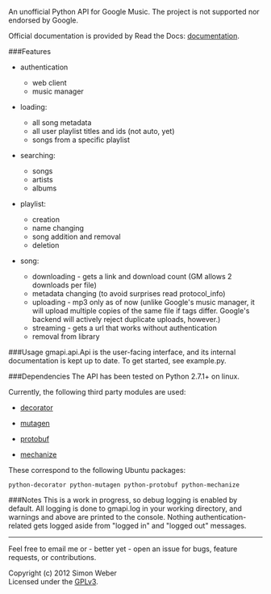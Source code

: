 An unofficial Python API for Google Music. The project is not supported nor endorsed by Google.  

Official documentation is provided by Read the Docs: [documentation](http://readthedocs.org/docs/unofficial-google-music-api/en/latest).  

###Features

* authentication
    * web client
    * music manager

* loading:
    * all song metadata
    * all user playlist titles and ids (not auto, yet)
    * songs from a specific playlist

* searching:
    * songs
    * artists
    * albums

* playlist:
    * creation
    * name changing
    * song addition and removal
    * deletion

* song:
    * downloading - gets a link and download count (GM allows 2 downloads per file)
    * metadata changing (to avoid surprises read protocol_info)
    * uploading - mp3 only as of now (unlike Google's music manager, it will upload multiple copies of the same file if tags differ. Google's backend will actively reject duplicate uploads, however.)
    * streaming - gets a url that works without authentication
    * removal from library

###Usage
gmapi.api.Api is the user-facing interface, and its internal documentation is kept up to date.
To get started, see example.py.

###Dependencies
The API has been tested on Python 2.7.1+ on linux.

Currently, the following third party modules are used:

* [decorator](http://pypi.python.org/pypi/decorator)

* [mutagen](http://code.google.com/p/mutagen)

* [protobuf](http://code.google.com/p/protobuf)

* [mechanize](http://wwwsearch.sourceforge.net/mechanize/)

These correspond to the following Ubuntu packages:
    
    python-decorator python-mutagen python-protobuf python-mechanize


###Notes
This is a work in progress, so debug logging is enabled by default.
All logging is done to gmapi.log in your working directory, and warnings and above are printed to the console.
Nothing authentication-related gets logged aside from "logged in" and "logged out" messages.


- - -
  
  
Feel free to email me or - better yet - open an issue for bugs, feature requests, or contributions.



Copyright (c) 2012 Simon Weber  
Licensed under the [GPLv3](http://www.gnu.org/licenses/gpl.txt).